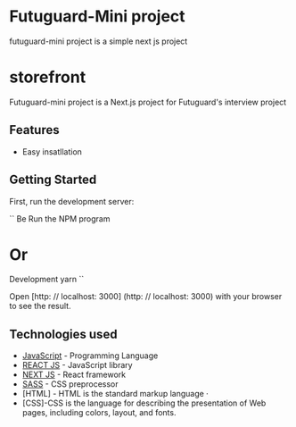 # Futuguard-Mini project
futuguard-mini project is a simple next js project

# storefront
Futuguard-mini project is a Next.js project for Futuguard's interview project

## Features
- Easy insatllation

## Getting Started

First, run the development server:

`` Be
Run the NPM program
# Or
Development yarn
`` 

Open [http: // localhost: 3000] (http: // localhost: 3000) with your browser to see the result.

## Technologies used
- [JavaScript](https://www.javascript.com/) - Programming Language
- [REACT JS](https://reactjs.org/) - JavaScript library
- [NEXT JS](https://nextjs.org/) - React framework
- [SASS](https://sass-lang.com/) - CSS preprocessor 
- [HTML] - HTML is the standard markup language  ·
- [CSS]-CSS is the language for describing the presentation of Web pages, including colors, layout, and fonts.
